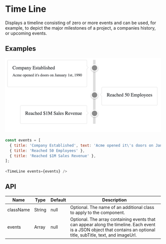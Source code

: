 # Time Line

Displays a timeline consisting of zero or more events and can be used, for
example, to depict the major milestones of a project, a companies history, or
upcoming events.

## Examples

![Time Line](time-line.png)

``` javascript
const events = [
  { title: 'Company Established', text: 'Acme opened it\'s doors on January 1st, 1990' },
  { title: 'Reached 50 Employees' },
  { title: 'Reached $1M Sales Revenue' },
];

<TimeLine events={events} />
```

## API

| Name  | Type  | Default | Description |
|---|---|---|---|
| className | String | null | Optional. The name of an additional class to apply to the component. |
| events | Array | null | Optional. The array containing events that can appear along the timeline. Each event is a JSON object that contains an optional title, subTitle, text, and imageUrl.
